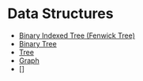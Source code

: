 # Data Structures
* [Binary Indexed Tree (Fenwick Tree)](https://github.com/jpa99/Algorithms/edit/master/Data%20Structures/Binary_Indexed_Tree.java)
* [Binary Tree](https://github.com/jpa99/Algorithms/edit/master/Data%20Structures/BinaryTree.java)
* [Tree](https://github.com/jpa99/Algorithms/edit/master/Data%20Structures/Tree.java)
* [Graph](https://github.com/jpa99/Algorithms/edit/master/Data%20Structures/Graph.java)
* []

